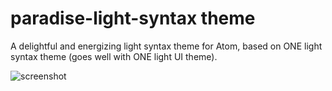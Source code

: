 # paradise-light-syntax theme

A delightful and energizing light syntax theme for Atom, based on ONE light syntax theme (goes well with ONE light UI theme).

![screenshot](https://raw.githubusercontent.com/markswindoll/paradise-light-syntax/master/screenshot.png)
